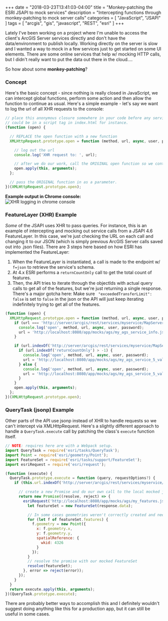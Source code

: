 +++
date = "2018-03-23T13:41:03-04:00"
title = "Monkey-patching the ESRI JSAPI to mock services"
description = "Intercepting functions through monkey-patching to mock server calls"
categories = [
  "JavaScript", "JSAPI"
]
tags = [
  "arcgis",
  "gis",
  "javascript",
  "REST",
  "esri"
]
+++

Lately I've been working on a project where I'm unable to access the client's ArcGIS Server services 
directly and don't have the data/environment to publish locally.  Working directly on the server is slow and I wanted a way to mock in a few services just to get started on some UI elements.  There are some online services that help w/ mocking HTTP calls, but I didn't really want to put the data out there in the cloud....

So how about some **monkey-patching**?

### Concept

Here's the basic concept - since nothing is really closed in JavaScript, we can intercept global functions, perform some action and then allow the function to continue as usual.  Here's a simple example - let's say we want to log the url of all XHR requests to the console:

```js
// place this anonymous closure somewhere in your code before any service calls.
// could be in a script tag in index.html for instance.
(function (open) {

  // REPLACE the open function with a new function
  XMLHttpRequest.prototype.open = function (method, url, async, user, password) {

    // log out the url
    console.log('XHR request to: ', url);

    // after we do our work, call the ORIGINAL open function so we continue normally.
    open.apply(this, arguments);
  };

  // pass the ORIGINAL function in as a parameter.
})(XMLHttpRequest.prototype.open);

```

**Example output in Chrome console:**  
![XHR logging in chrome console](/img/xhr_logging.png)

### FeatureLayer (XHR) Example

_Some_ of the JSAPI uses XHR to pass queries.  For instance, this is an example of intercepting and mocking out service calls from a JSAPI 4.6 FeatureLayer.  In this case, we're just checking the URL on each call and changing it to our JSON (which is simply previous ArcGIS Server calls saved out into .json files).  There are 3 steps here based on how ESRI has implemented the FeatureLayer:  

1. When the FeatureLayer is instantiated, a call is made to the endpoint w/ `f=json` to retrieve the service's schema.  
2. At 4.x ESRI performs a `returnCountOnly` call to get the total count of features.  
3. Then, the API tries to iterate through the objectIds with actual query calls to get all of the features, but we're just returning a single response.  There's a major gotcha here:  Make sure ` "exceededTransferLimit": false` is set to `false` in the json or the API will just keep iterating indefinitely trying to get all of the features.  

```js
(function (open) {
  XMLHttpRequest.prototype.open = function (method, url, async, user, password) {
    if (url === 'http://server/arcgis/rest/services/myservice/MapServer/5?f=json') {
      console.log('open', method, url, async, user, password);
      url = 'http://localhost:8080/app/mocks/ags/my_ags_service_info.json';
    }

    if (url.indexOf('http://server/arcgis/rest/services/myservice/MapServer/5/query') > -1) {
      if (url.indexOf('returnCountOnly') > -1) {
        console.log('open', method, url, async, user, password);
        url = 'http://localhost:8080/app/mocks/ags/my_ags_service_5_values_count.json';
      } else {
        console.log('open', method, url, async, user, password);
        url = 'http://localhost:8080/app/mocks/ags/my_ags_service_5_values.json';
      }
    }
    open.apply(this, arguments);
  };
})(XMLHttpRequest.prototype.open);
```

### QueryTask (jsonp) Example

Other parts of the API use jsonp instead of XHR to handle requests so we can't intercept via XMLHttpRequest.  Here's a slightly different approach to handle a `QueryTask.execute` call by patching the class's `execute` function itself.

```js
// NOTE: requires here are with a Webpack setup.
import QueryTask = require('esri/tasks/QueryTask');
import Point = require('esri/geometry/Point');
import FeatureSet = require('esri/tasks/support/FeatureSet');
import esriRequest = require('esri/request');

(function (execute) {
  QueryTask.prototype.execute = function (query, requestOptions?) {
    if (this.url.indexOf('http://server/arcgis/rest/services/myservice/MapServer/5?f=json') > -1) {

      // create a new Promise and do our own call to the local mocked json response.
      return new Promise((resolve, reject) => {
        esriRequest('http://localhost:8080/app/mocks/ags/my_features.json').then(response => {
          let featureSet = new FeatureSet(response.data);

          // In some cases geometries weren't correctly created and needed to fix.
          for (let f of featureSet.features) {
            f.geometry = new Point({
              x: f.geometry.x,
              y: f.geometry.y,
              spatialReference: {
                wkid: 4326
              }
            });
          }
          // resolve the promise with our mocked FeatureSet
          resolve(featureSet);
        }, error => reject(error));
      });
    }
  }
  return execute.apply(this, arguments);
})(QueryTask.prototype.execute);
```

There are probably better ways to accomplish this and I definitely wouldn't suggest doing anything like this for a production app, but it can still be useful in some cases.